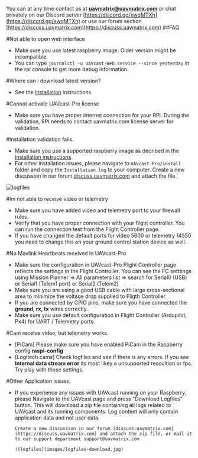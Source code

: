 You can at any time contact us at **uavmatrix@uavmatrix.com** or chat privately on our Discord server [https://discord.gg/xwqMTXh](https://discord.gg/xwqMTXh) or use our forum section
[https://discuss.uavmatrix.com](https://discuss.uavmatrix.com)
##FAQ

#Not able to open web interface

- Make sure you use latest raspberry image. Older version might be incompatible.
- You can type `journalctl -u UAVcast-Web.service --since yesterday` in the rpi console to get more debug information.

#Where can i download latest version?

- See the [installation](/installation/#uavcast-pro-installation) instructions

#Cannot activate UAVcast-Pro license

- Make sure you have proper internet connection for your RPI. During the validation, RPI needs to contact uavmatrix.com license server for validation.

#Installation validation fails.

- Make sure you use a supported raspberry image as decribed in the [installation instructions](/installation/#raspberry-pi-image).
- For other installation issues, please navigate to `UAVcast-Pro/install` folder and copy the `Installation.log` to your computer.
  Create a new discussion in our forum [discuss.uavmatrix.com](https://discuss.uavmatrix.com) and attach the file.

![logfiles](images/install-logfile.jpg)

#Im not able to receive video or telemetry

- Make sure you have added video and telemetry port to your firewall rules.
- Verify that you have proper connection with your flight controller. You can run the connection test from the Flight Controller page.
- If you have changed the default ports for video 5600 or telemetry 14550 you need to change this on your ground control station device as well.

#No Mavlink Heartbeats received in UAVcast-Pro

- Make sure the configuration in UAVcast-Pro Flight Controller page reflects the settings in the Flight Controller. You can see the FC setttings using Mission Planner => All parameters list => search for Serial0 (USB) or Serial1 (Telem1 port) or Serial2 (Telem2)
- Make sure you are using a good USB cable with large cross-sectional area to minimize the voltage drop supplied to Fligth Controller.
- If you are connected by GPIO pins, make sure you have connected the **ground, rx, tx** wires correctly.
- Make sure you use default configuration in Flight Controller (Ardupilot, Px4) for UART / Telemetry ports.

#Cant receive video, but telemetry works

- [PiCam] Please make sure you have enabled PiCam in the Raspberry config **raspi-config**
- [Logitech cams] Check logfiles and see if there is any errors. If you see **Internal data stream error** its most likey a unsupported resoultion or fps. Try play with those settings.

#Other Application issues.

- If you experience any issues with UAVcast running on your Raspberry, please Navigate to the UAVcast page and
  press "Download Logfiles" button. This will download a zip file containing all logs related to UAVcast and its running components.
  Log content will only contain application data and not user data.

      Create a new discussion in our forum [discuss.uavmatrix.com](https://discuss.uavmatrix.com) and attach the zip file, or mail it to our support department support@uavmatrix.com

      ![logfiles](images/logfiles-download.jpg)
